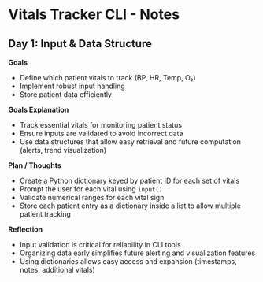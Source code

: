 # Vitals Tracker CLI - Notes

## Day 1: Input & Data Structure

**Goals**  
- Define which patient vitals to track (BP, HR, Temp, O₂)  
- Implement robust input handling  
- Store patient data efficiently  

**Goals Explanation**  
- Track essential vitals for monitoring patient status  
- Ensure inputs are validated to avoid incorrect data  
- Use data structures that allow easy retrieval and future computation (alerts, trend visualization)  

**Plan / Thoughts**  
- Create a Python dictionary keyed by patient ID for each set of vitals  
- Prompt the user for each vital using `input()`  
- Validate numerical ranges for each vital sign  
- Store each patient entry as a dictionary inside a list to allow multiple patient tracking  

**Reflection**  
- Input validation is critical for reliability in CLI tools  
- Organizing data early simplifies future alerting and visualization features  
- Using dictionaries allows easy access and expansion (timestamps, notes, additional vitals)